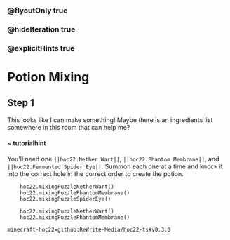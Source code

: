 ### @flyoutOnly true
### @hideIteration true
### @explicitHints true


# Potion Mixing

## Step 1
This looks like I can make something! Maybe there is an ingredients list somewhere in this room that can help me?

#### ~ tutorialhint 
You'll need one ``||hoc22.Nether Wart||``, ``||hoc22.Phantom Membrane||``, and ``||hoc22.Fermented Spider Eye||``. Summon each one at a time and knock it into the correct hole in the correct order to create the potion.



```ghost
    hoc22.mixingPuzzleNetherWart()
    hoc22.mixingPuzzlePhantomMembrane()
    hoc22.mixingPuzzleSpiderEye()
```
```template
    hoc22.mixingPuzzleNetherWart()
    hoc22.mixingPuzzlePhantomMembrane()    
```
```package
minecraft-hoc22=github:ReWrite-Media/hoc22-ts#v0.3.0
```